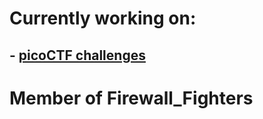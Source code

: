   
# Currently working on:
## - **[picoCTF challenges](https://github.com/Atomowyy/picoCTF-writeup)**

# Member of Firewall_Fighters
<!--
**Atomowyy/Atomowyy** is a ✨ _special_ ✨ repository because its `README.md` (this file) appears on your GitHub profile.

Here are some ideas to get you started:

- 🔭 I’m currently working on ...
- 🌱 I’m currently learning ...
- 👯 I’m looking to collaborate on ...
- 🤔 I’m looking for help with ...
- 💬 Ask me about ...
- 📫 How to reach me: ...
- 😄 Pronouns: ...
- ⚡ Fun fact: ...

I'm wondering why have you downloaded this file, are you looking for something?
-->
